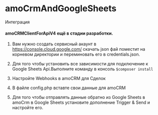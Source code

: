 # amoCrmAndGoogleSheets
Интеграция

#### **amoCRMClientForApiV4 ещё в стадии разработки.**

1. Вам нужно создать сервисный акаунт в https://console.cloud.google.com/
скачать json фай поместит на корневом директории и переминовать его в credentials.json.

2. Для того чтобы установить все зависимости для подключение к Google Sheets Api.Выполните команду в консоль
 `$composer install`

3. Настройте Webhooks в amoCRM для Сделок

4. В файле config.php вставте свои данные для amoCRM

5. Для того чтобы отправлять данные обратно из Google Sheets в amoCrm в Google Sheets установите дополнение Trigger 
& Send и настройте его.